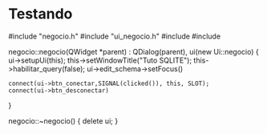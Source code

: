 Testando
========
#include "negocio.h"
#include "ui_negocio.h"
#include <QMenssageBox>
#include <QtGui>

negocio::negocio(QWidget *parent) :
    QDialog(parent),
    ui(new Ui::negocio)
{
    ui->setupUi(this);
    this->setWindowTitle("Tuto SQLITE");
    this->habilitar_query(false);
    ui->edit_schema->setFocus()

    connect(ui->btn_conectar,SIGNAL(clicked()), this, SLOT);
    connect(ui->btn_desconectar)
}

negocio::~negocio()
{
    delete ui;
}

